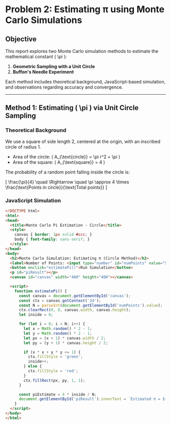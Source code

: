 # Problem 2: Estimating π using Monte Carlo Simulations

## Objective

This report explores two Monte Carlo simulation methods to estimate the mathematical constant \( \pi \):

1. **Geometric Sampling with a Unit Circle**
2. **Buffon's Needle Experiment**

Each method includes theoretical background, JavaScript-based simulation, and observations regarding accuracy and convergence.

---

## Method 1: Estimating \( \pi \) via Unit Circle Sampling

### Theoretical Background

We use a square of side length 2, centered at the origin, with an inscribed circle of radius 1.

- Area of the circle: \( A_{\text{circle}} = \pi r^2 = \pi \)
- Area of the square: \( A_{\text{square}} = 4 \)

The probability of a random point falling inside the circle is:

\[
\frac{\pi}{4} \quad \Rightarrow \quad \pi \approx 4 \times \frac{\text{Points in circle}}{\text{Total points}}
\]

### JavaScript Simulation

```html
<!DOCTYPE html>
<html>
<head>
  <title>Monte Carlo Pi Estimation - Circle</title>
  <style>
    canvas { border: 1px solid #ccc; }
    body { font-family: sans-serif; }
  </style>
</head>
<body>
  <h2>Monte Carlo Simulation: Estimating π (Circle Method)</h2>
  <label>Number of Points: <input type="number" id="numPoints" value="5000" min="100"></label>
  <button onclick="estimatePi()">Run Simulation</button>
  <p id="piResult"></p>
  <canvas id="canvas" width="400" height="400"></canvas>

  <script>
    function estimatePi() {
      const canvas = document.getElementById('canvas');
      const ctx = canvas.getContext('2d');
      const N = parseInt(document.getElementById('numPoints').value);
      ctx.clearRect(0, 0, canvas.width, canvas.height);
      let inside = 0;

      for (let i = 0; i < N; i++) {
        let x = Math.random() * 2 - 1;
        let y = Math.random() * 2 - 1;
        let px = (x + 1) * canvas.width / 2;
        let py = (y + 1) * canvas.height / 2;

        if (x * x + y * y <= 1) {
          ctx.fillStyle = 'green';
          inside++;
        } else {
          ctx.fillStyle = 'red';
        }
        ctx.fillRect(px, py, 1, 1);
      }

      const piEstimate = 4 * inside / N;
      document.getElementById('piResult').innerText = `Estimated π = ${piEstimate.toFixed(6)}`;
    }
  </script>
</body>
</html>
